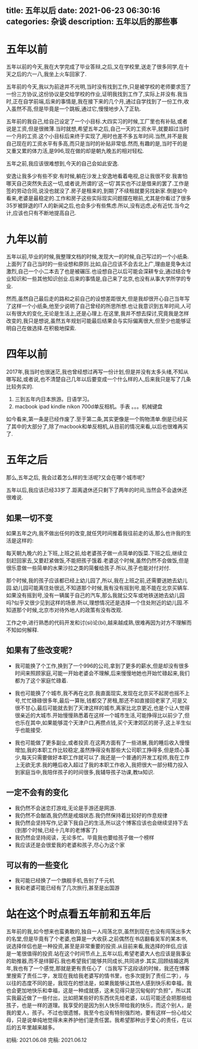 title: 五年以后
date: 2021-06-23 06:30:16
categories: 杂谈
description: 五年以后的那些事
---



# 五年以前

五年以前的今天,我在大学完成了毕业答辩,之后,又在学校里,送走了很多同学,在十天之后的六一八,我坐上火车回家了.

五年前的今天,我以为前途并不光明,当时没有找到工作,只是被学校的老师要求签了一份三方协议,这份协议是交给学校的作业,证明我找到工作了,实际上并没有.我当时,正在自学前端,后来的事情是,我在接下来的几个月,通过自学找到了一份工作,收入虽然不高,但是毕竟是一个跳板,通过它,慢慢地步入了正轨.

五年前的我自己,给自己设定了一个小目标.大四实习的时候,工厂里也有补贴,或者说是工资,但是很微薄.当时就想,希望五年之后,自己一天的工资水平,就要超过当时一个月的工资.这个小目标后来终于实现了,用时也差不多五年时间.当然,并不是我自己现在的工资水平有多高,而只是当时的补贴非常低.然而,有趣的是,当时干的是又重又累的体力活,是996,现在做的却是朝九晚五的相对轻松.

五年之前,我应该很难想到,今天的自己会如此安逸.

安逸让我多少有些不安.有时候,躺在沙发上安逸地看着电视,总让我很不安.我害怕哪天自己突然失去这一切,或者说,所谓的'这一切'其实也不过是借来的罢了.工作是签的劳动合同,说没也就没了.房子是租来的,到期了不续租就要另找新家.倒是如今看来,老婆是最稳定的.工作和房子这些实际现实问题摆在眼前,尤其是你看过了很多35岁被辞退的IT人的新闻之后,也会多少有些焦虑.所以,没有远虑,必有近忧.当今之计,应该也只有不断地提高自己.

# 九年以前


五年以前,毕业的时候,我整理文档的时候,发现大一的时候,自己写过的一个小纸条.上面列了自己当时的一些设想和原则.比如,自己应该不会去北上广,理由是竞争太过激烈,自己一个小二本去了也是被碾压.也设想自己以后可能会深耕专业,通过结合专业知识和一些其他知识创业.后来的事情是,自己来了北京,也没有从事大学所学的专业.

然而,虽然自己最后走的路和之前自己的设想差距很大,但是我却很开心自己当年写了这样一个小纸条,他至少说明了自己曾经的所思所想.也让我意识到五年时间,人可以有很大的变化,无论是生活上,还是心理上.在这里,我并不想去探讨,究竟我是怎样改变的,我只是想说,虽然五年规划可能最后结果会与实际偏离很大,但至少也能够证明自己在做选择.在积极地探索.


# 四年以前

2017年,我当时也很迷茫,我也曾经想过再写一份计划,但是并没有太多头绪,不知从哪写起,或者说,也不清楚自己几年以后要变成一个什么样的人,后来我只是写了几条比较务实的.

1. 三到五年内日本旅游。日语学习。
2. macbook ipad kindle nikon 700d单反相机。手表 。。。机械键盘

如今看来,第一条是已经作废了.至于第二条,其实更像是一个购物清单.倒是已经买了其中的大部分了,除了macbook和单反相机,从目前的情况来看,以后也很难再买了.

# 五年之后

那么,五年之后, 我会过着怎么样的生活呢?又会在哪个城市呢?

五年以后,我应该已经33岁了.距离退休还只剩下了两年的时间,当然会不会退休还很难说.


## 如果一切不变


如果五年之内,我不做出任何的改变,就任凭时间推着我往前走的话,那么也许我的生活是这样的:

每天朝九晚六的上下班,上班之前,给老婆孩子做一点简单的饭菜.下班之后,继续立刻赶回家去,又要赶紧做饭,不能把孩子饿着.老婆这个时候,虽然仍然不会做饭,但是很乐意做一些简单的水果沙拉之类的简餐给孩子.所以,孩子也能对付对付.

那个时候,我的孩子应该都已经上幼儿园了,所以,我在上班之前,还需要送她去幼儿园.幼儿园可能离住处很远,不知道那个时候,我有没有摇到号,能不能在北京买辆车.如果没有摇到号,没有一辆属于自己的汽车,那么我就公交车或地铁送她去幼儿园吗?似乎又很少见到这样的场景.所以,理想情况还是选择一个住处附近的幼儿园.不知道那个时候,北京市对待外地人的政策有没有改观.


工作之中,进行熟悉的代码开发和讨(si)论(bi),越来越成熟,很难再因为对方不理解而不知如何解释.


## 如果有了些改变呢?



- 我可能换了个工作,换到了一个996的公司,拿到了更多的薪水,但是却没有很多时间来照顾家庭,可能一开始老婆会不理解,后来慢慢地她也开始忙碌起来,我们都为了这个家庭忙碌着.

- 我也可能换了个城市,我不再在北京.我直面现实,发现在北京买不起房也摇不上号,忙忙碌碌很多年,最后一算账,钱都交了房租,那还不如直接回老家了,可是又很不甘心,最后可能就去到了天津这样的城市,离家比北京更近,也是个让人觉得很亲近的大城市.开始慢慢熟悉着在这样一个城市生活,可能挣得比以前少了,但也乐在其中,如果能够混个天津户口,再攒点钱,买个天津郊区的房子,这上半生似乎也能接受.

- 我也可能做了更多副业,或者投资.在这两方面有了一些进展,我的睡后收入慢慢增加,我的本职工作比较稳定,虽然挣得没有那些大公司职工挣得多,但是烦心事少,每天只需要做好本职工作就可以了.我还是一个普通的开发工程师,我在工作上无欲无求.我的睡后收入超过了我的本职工作收入,我把很大一部分精力投入到家庭当中,我陪伴孩子的时间很多,我辅导孩子功课,教ta知识.


## 一定不会有的变化

- 我仍然不会迷恋打游戏,无论是手游还是网游.
- 我仍然不会酗酒,我仍然是戒烟状态.我仍然保持着比较好的作息规律
- 我仍然会坚持写作,记录下我自己的生活,所以这个博客应该也会继续坚持下去(到那个时候,已经十几年的老博客了)
- 我仍然会坚持阅读，无论多忙。毕竟我也要给孩子做一个榜样
- 我应该还是会很爱我的老婆和孩子,尽心为这个家


## 可以有的一些变化

- 我可能已经换了一个旗舰手机,告别了千元机
- 我和老婆可能已经有了几次旅行,甚至是出国游

# 站在这个时点看五年前和五年后

五年前的我,如今想来也蛮勇敢的,独自一人闯荡北京,虽然到现在也没有闯荡出多大的名堂,但是毕竟有了个老婆,也算是一大收获.之前偶然在书店翻看吴军的某本书,说选择伴侣也是一种投资,甚至是非常重要的投资.从目前来看,我选择的伴侣,应该是一笔很值得的投资.站在这个时间节点上,五年以后,希望老婆大人也应该是我事业的助推器,而不是绊脚石.我也希望我们能够共同成长,共同进步.其实,回顾结婚这两年,我也有了一个感觉,那就是更有责任心了（当我写下这段话的时候，我还在博客里搜索了责任二字，发现在我给我老婆写的情书里，也多次提到了责任二字），与以往的态度不同的是，我现在的想法是，如果我能够让其他人感到快乐和幸福，我也会更加地快乐和幸福，这是一种成就感，这未见得只是沉甸甸的“负担”，所以其实我最近做了一些付出，比如把某些好的东西优先给老婆，以后可能还会把那些给孩子，也是一样的道理。我享受的是因为别人快乐带给我的快乐，而这个别人，是我的爱人，孩子。不过也很遗憾，我至今也没有特别强烈地，要有这样一份心给父母，只是说单纯地觉得未来养护他们是责任罢。我希望那种出于爱心的责任，在以后的五年里越来越多。




初稿: 2021.06.08
完稿: 2021.06.12
 

